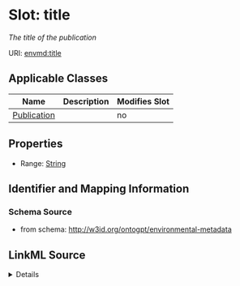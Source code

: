 

# Slot: title


_The title of the publication_



URI: [envmd:title](http://w3id.org/ontogpt/environmental-metadatatitle)



<!-- no inheritance hierarchy -->





## Applicable Classes

| Name | Description | Modifies Slot |
| --- | --- | --- |
| [Publication](Publication.md) |  |  no  |







## Properties

* Range: [String](String.md)





## Identifier and Mapping Information







### Schema Source


* from schema: http://w3id.org/ontogpt/environmental-metadata




## LinkML Source

<details>
```yaml
name: title
description: The title of the publication
from_schema: http://w3id.org/ontogpt/environmental-metadata
rank: 1000
alias: title
owner: Publication
domain_of:
- Publication
range: string

```
</details>